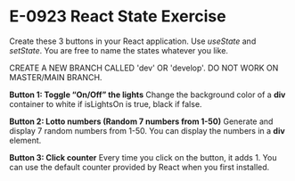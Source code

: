 # E-0923 React State Exercise

Create these 3 buttons in your React application. Use *useState* and *setState*. You are free to name the states whatever you like.

CREATE A NEW BRANCH CALLED 'dev' OR 'develop'. DO NOT WORK ON MASTER/MAIN BRANCH.

**Button 1: Toggle “On/Off” the lights**
Change the background color of a **div** container to white if isLightsOn is true, black if false.

**Button 2: Lotto numbers (Random 7 numbers from 1-50)**
Generate and display 7 random numbers from 1-50. You can display the numbers in a **div** element.

**Button 3: Click counter**
Every time you click on the button, it adds 1. You can use the default counter provided by React when you first installed.
